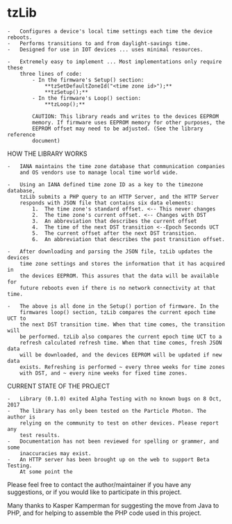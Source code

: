 # tzLib


	- 	Configures a device's local time settings each time the device reboots.
	-	Performs transitions to and from daylight-savings time.
	-	Designed for use in IOT devices ... uses minimal resources.
	
	-	Extremely easy to implement ... Most implementations only require these
		three lines of code:
			- In the firmware's Setup() section:
                **tzSetDefaultZoneId("<time zone id>");**
                **tzSetup();**
			- In the firmware's Loop() section:
                **tzLoop();**

			CAUTION: This library reads and writes to the devices EEPROM
			memory. If firmware uses EEPROM memory for other purposes, the 
			EEPROM offset may need to be adjusted. (See the library reference
			document) 

HOW THE LIBRARY WORKS 

	-	IANA maintains the time zone database that communication companies
		and OS vendors use to manage local time world wide. 

	-	Using an IANA defined time zone ID as a key to the timezone database,
		tzLib submits a PHP query to an HTTP Server, and the HTTP Server
		responds with JSON file that contains six data elements:
			1.  The time zone's standard offset. <-- This never changes
			2.  The time zone's current offset. <-- Changes with DST
			3.  An abbreviation that describes the current offset
			4.  The time of the next DST transition <--Epoch Seconds UCT
			5.  The current offset after the next DST transition.
			6.  An abbreviation that describes the post transition offset.

	-	After downloading and parsing the JSON file, tzLib updates the devices
		time zone settings and stores the information that it has acquired in
		the devices EEPROM. This assures that the data will be available for 
		future reboots even if there is no network connectivity at that time.

	-	The above is all done in the Setup() portion of firmware. In the 
		firmwares loop() section, tzLib compares the current epoch time UCT to 
		the next DST transition time. When that time comes, the transition will
		be performed. tzLib also compares the current epoch time UCT to a
		refresh calculated refresh time. When that time comes, fresh JSON data 
		will be downloaded, and the devices EEPROM will be updated if new data 
		exists. Refreshing is performed ~ every three weeks for time zones
		with DST, and ~ every nine weeks for fixed time zones.
	

CURRENT STATE OF THE PROJECT

	-	Library (0.1.0) exited Alpha Testing with no known bugs on 8 Oct, 2017
	-	The library has only been tested on the Particle Photon. The author is
		relying on the community to test on other devices. Please report any
		test results.
	-	Documentation has not been reviewed for spelling or grammer, and some
		inaccuracies may exist. 
	-	An HTTP server has been brought up on the web to support Beta Testing.
		At some point the 

Please feel free to contact the author/maintainer if you have any suggestions,
or if you would like to participate in this project.

Many thanks to Kasper Kamperman for suggesting the move from Java to PHP, and
for helping to assemble the PHP code used in this project.





